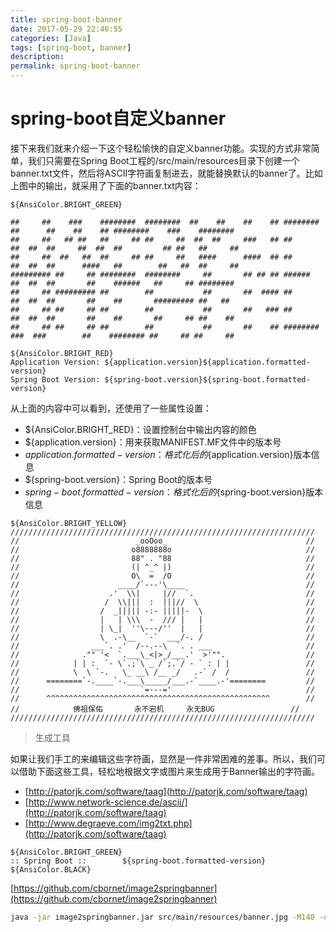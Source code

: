 ```yaml
---
title: spring-boot-banner
date: 2017-05-29 22:46:55
categories: [Java]
tags: [spring-boot, banner]
description:
permalink: spring-boot-banner
---
```

# spring-boot自定义banner

接下来我们就来介绍一下这个轻松愉快的自定义banner功能。实现的方式非常简单，我们只需要在Spring Boot工程的/src/main/resources目录下创建一个banner.txt文件，然后将ASCII字符画复制进去，就能替换默认的banner了。比如上图中的输出，就采用了下面的banner.txt内容：
<!-- more -->
```text
${AnsiColor.BRIGHT_GREEN}

##     ##    ###    ########  ########  ##    ##    ##    ## ######## ##      ##    ##    ## ########    ###    ########
##     ##   ## ##   ##     ## ##     ##  ##  ##     ###   ## ##       ##  ##  ##     ##  ##  ##         ## ##   ##     ##
##     ##  ##   ##  ##     ## ##     ##   ####      ####  ## ##       ##  ##  ##      ####   ##        ##   ##  ##     ##
######### ##     ## ########  ########     ##       ## ## ## ######   ##  ##  ##       ##    ######   ##     ## ########
##     ## ######### ##        ##           ##       ##  #### ##       ##  ##  ##       ##    ##       ######### ##   ##
##     ## ##     ## ##        ##           ##       ##   ### ##       ##  ##  ##       ##    ##       ##     ## ##    ##
##     ## ##     ## ##        ##           ##       ##    ## ########  ###  ###        ##    ######## ##     ## ##     ##

${AnsiColor.BRIGHT_RED}
Application Version: ${application.version}${application.formatted-version}
Spring Boot Version: ${spring-boot.version}${spring-boot.formatted-version}
```
从上面的内容中可以看到，还使用了一些属性设置：

- ${AnsiColor.BRIGHT_RED}：设置控制台中输出内容的颜色
- ${application.version}：用来获取MANIFEST.MF文件中的版本号
- ${application.formatted-version}：格式化后的${application.version}版本信息
- ${spring-boot.version}：Spring Boot的版本号
- ${spring-boot.formatted-version}：格式化后的${spring-boot.version}版本信息
```text
${AnsiColor.BRIGHT_YELLOW}
////////////////////////////////////////////////////////////////////
//                          _ooOoo_                               //
//                         o8888888o                              //
//                         88" . "88                              //
//                         (| ^_^ |)                              //
//                         O\  =  /O                              //
//                      ____/`---'\____                           //
//                    .'  \\|     |//  `.                         //
//                   /  \\|||  :  |||//  \                        //
//                  /  _||||| -:- |||||-  \                       //
//                  |   | \\\  -  /// |   |                       //
//                  | \_|  ''\---/''  |   |                       //
//                  \  .-\__  `-`  ___/-. /                       //
//                ___`. .'  /--.--\  `. . ___                     //
//              ."" '<  `.___\_<|>_/___.'  >'"".                  //
//            | | :  `- \`.;`\ _ /`;.`/ - ` : | |                 //
//            \  \ `-.   \_ __\ /__ _/   .-` /  /                 //
//      ========`-.____`-.___\_____/___.-`____.-'========         //
//                           `=---='                              //
//      ^^^^^^^^^^^^^^^^^^^^^^^^^^^^^^^^^^^^^^^^^^^^^^^^^^        //
//            佛祖保佑       永不宕机     永无BUG                 //
////////////////////////////////////////////////////////////////////
```

> 生成工具

如果让我们手工的来编辑这些字符画，显然是一件非常困难的差事。所以，我们可以借助下面这些工具，轻松地根据文字或图片来生成用于Banner输出的字符画。

- [http://patorjk.com/software/taag](http://patorjk.com/software/taag)
- [http://www.network-science.de/ascii/](http://patorjk.com/software/taag)
- [http://www.degraeve.com/img2txt.php](http://patorjk.com/software/taag)

```text
${AnsiColor.BRIGHT_GREEN}
:: Spring Boot ::        ${spring-boot.formatted-version}
${AnsiColor.BLACK}
```
[https://github.com/cbornet/image2springbanner](https://github.com/cbornet/image2springbanner)
```sh
java -jar image2springbanner.jar src/main/resources/banner.jpg -M140 -d -o src/main/resources/banner.txt
```
